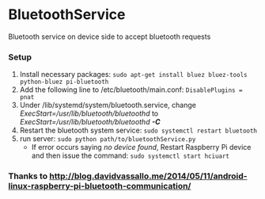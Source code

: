 # BluetoothService
Bluetooth service on device side to accept bluetooth requests

### Setup
1. Install necessary packages: `sudo apt-get install bluez bluez-tools python-bluez pi-bluetooth`
2. Add the following line to  /etc/bluetooth/main.conf: `DisablePlugins = pnat`
3. Under /lib/systemd/system/bluetooth.service, change *ExecStart=/usr/lib/bluetooth/bluetoothd* to *ExecStart=/usr/lib/bluetooth/bluetoothd **-C***
4. Restart the bluetooth system service: `sudo systemctl restart bluetooth`
5. run server: `sudo python path/to/bluetoothService.py`
   * If error occurs saying *no device found*, Restart Raspberry Pi device and then issue the command: `sudo systemctl start hciuart`

### Thanks to http://blog.davidvassallo.me/2014/05/11/android-linux-raspberry-pi-bluetooth-communication/
